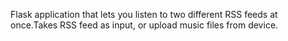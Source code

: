 Flask application that lets you listen to two different RSS feeds at once.Takes RSS feed as input, or upload music files from device. 
